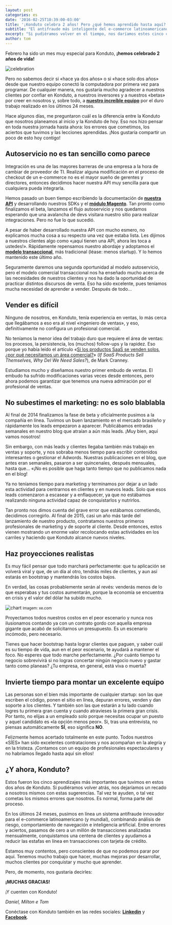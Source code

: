 ```yaml
---
layout: post
categories: es
date: '2016-02-25T10:39:00-03:00'
title: '¡Konduto celebra 2 años! Pero ¿qué hemos aprendido hasta aquí?'
subtitle: "El antifraude más inteligente del e-commerce latinoamericano conmemora dos años de vida"
excerpt: "Si pudiéramos volver en el tiempo, nos daríamos estes cinco consejos"
author: tom
---
```


Febrero ha sido un mes muy especial para Konduto, **¡hemos celebrado 2 años de vida!**

![celebration](/images/160225-celebrate.gif)

Pero no sabemos decir si «hace ya dos años» o si «hace solo dos años» desde que nuestro equipo conectó la computadora por primera vez para programar. De cualquier manera, nos gustaría mucho agradecer a nuestros clientes por confiar en Konduto, a nuestros inversores y a nuestros «betas» por creer en nosotros y, sobre todo, a **[nuestro increíble equipo](https://www.konduto.com/es/about/?utm_source=konduto&utm_medium=blog-es&utm_campaign=conteudo-2a)** por el duro trabajo realizado en los últimos 24 meses.

Hace algunos días, me preguntaron cuál es la diferencia entre la Konduto que nosotros planeamos al inicio y la Konduto de hoy. Eso nos hizo pensar en toda nuestra jornada hasta ahora: los errores que cometimos, los aciertos que tuvimos y las lecciones aprendidas. ¡Nos gustaría compartir un poco de esto hoy contigo!

## Autoservicio no es tan sencillo como parece

Integración es una de las mayores barreras de una empresa a la hora de cambiar de proveedor de TI. Realizar alguna modificación en el proceso de checkout de un e-commerce no es el mayor sueño de gerentes y directores, entonces decidimos hacer nuestra API muy sencilla para que cualquiera pueda integrarla.

Hemos pasado un buen tiempo escribiendo la documentación de **[nuestra API](http://docs.konduto.com/?utm_source=konduto&utm_medium=blog-es&utm_campaign=conteudo-2a)** y desarrollando nuestros SDKs y el **[módulo Magento](https://www.magentocommerce.com/magento-connect/konduto-fraud-detection-service.html)**. Tan pronto como finalizamos el beta, lanzamos el flujo autoservicio y nos quedamos esperando que una avalancha de devs visitara nuestro sitio para realizar integraciones. Pero no fue lo que sucedió.

A pesar de haber desarrollado nuestra API con mucho esmero, no explicamos mucha cosa a su respecto una vez que estaba lista. Les dijimos a nuestros clientes algo como «¡aquí tienen una API, ahora les toca a ustedes!». Rápidamente repensamos nuestro abordaje y adoptamos el **[modelo transaccional](http://chaotic-flow.com/saas-startup-strategy-three-saas-sales-models/)**, más tradicional (léase: menos startup). Y lo hemos mantenido este último año.

Seguramente daremos una segunda oportunidad al modelo autoservicio, pero el modelo comercial transaccional nos ha enseñado mucho acerca de las necesidades de nuestros clientes y nos ha dado la oportunidad de practicar distintos discursos de venta. Eso ha sido excelente, pues teníamos mucha necesidad de aprender a vender. Después de todo…

## Vender es difícil

Ninguno de nosotros, en Konduto, tenía experiencia en ventas, lo más cerca que llegábamos a eso era al nivel «ingeniero de ventas», y eso, definitivamente no configura un profesional comercial.

No teníamos la menor idea del trabajo duro que requiere el área de ventas: los procesos, la persistencia, los (muchos) follow-ups y la rapidez. Eso porque yo había leído el artículo «[Si los productos SaaS se venden solos, ¿por qué necesitamos un área comercial?](http://a16z.com/2014/05/30/selling-saas-products-dont-sell-themselves/)» (*If SaaS Products Sell Themselves, Why Del We Need Sales?*), de Mark Cranney.

Estudiamos mucho y diseñamos nuestro primer embudo de ventas. El embudo ha sufrido modificaciones varias veces desde entonces, pero ahora podemos garantizar que tenemos una nueva admiración por el profesional de ventas.

## No subestimes el marketing: no es solo blablabla

Al final de 2014 finalizamos la fase de beta y oficialmente pusimos a la compañía en línea. Tuvimos un buen lanzamiento en el mercado brasileño y rápidamente los leads empezaron a aparecer. Publicábamos entradas semanales en nuestro blog que atraían a aún más leads. ¡Muy bien, aquí vamos nosotros!

Sin embargo, con más leads y clientes llegaba también más trabajo en ventas y soporte, y nos sobraba menos tiempo para escribir contenidos interesantes o gestionar el Adwords. Nuestras publicaciones en el blog, que antes eran semanales, pasaron a ser quincenales, después mensuales, hasta que… «¡No es posible que haga tanto tiempo que no publicamos nada en el blog!

Ya no teníamos tiempo para marketing y terminamos por dejar a un lado esta actividad para centrarnos en clientes y en nuevos leads. Solo que esos leads comenzaron a escasear y a enflaquecer, ya que no estábamos realizando ninguna actividad capaz de conquistarlos y nutrirlos.

Tan pronto nos dimos cuenta del grave error que estábamos cometiendo, decidimos corregirlo. Al final de 2015, casi un año más tarde del lanzamiento de nuestro producto, contratamos nuestros primeros profesionales de marketing y de soporte al cliente. Desde entonces, estos vienen mostrando un enorme valor recolocando estas actividades en los carriles y haciendo que Konduto alcance nuevos niveles.

## Haz proyecciones realistas

Es muy fácil pensar que todo marchará perfectamente: que tu aplicación se volverá viral y que, de un día al otro, tendrás miles de clientes, y aun así estarás en bootstrap y mantendrás los costos bajos.

En verdad, las cosas probablemente serán al revés: venderás menos de lo que esperabas y tus costos aumentarán, porque la economía se encuentra en crisis y el valor del dólar ha subido mucho.

![chart](/images/160225-brl-usd-chart.PNG)
<small>Imagem: xe.com</small>

Proyectamos todos nuestros costos en el peor escenario y nunca nos ilusionamos contando ya con un contrato gordo con aquella empresa gigante que acabó de solicitarnos un presupuesto. Es un escenario incómodo, pero necesario.

Tienes que hacer bootstrap hasta lograr clientes que paguen, y saber cuál es su tiempo de vida, aun en el peor escenario, te ayudará a mantener el foco. No esperes que todo marche perfectamente. ¿Por cuánto tiempo tu negocio sobrevivirá si no logras concertar ningún negocio nuevo y gastar tanto como planeas? ¿Tu empresa, en general, está viva o muerta?

## Invierte tiempo para montar un excelente equipo

Las personas son el bien más importante de cualquier startup: son las que escriben el código, ponen el sitio en línea, depuran errores, venden y dan soporte a los clientes. Y también son las que estarán a tu lado cuando logres tu primera gran cuenta y cuando atravieses la primera gran crisis. Por tanto, no elijas a un empleado solo porque necesitas ocupar un puesto y aquel candidato es «la opción menos peor». Si, tras una entrevista, no piensas automáticamente **SÍ**, eso significa **NO**.

Felizmente hemos acertado totalmente en este punto. Todos nuestros «SÍES» han sido excelentes contrataciones y nos acompañan en la alegría y en la tristeza. ¡Contamos con un equipo de profesionales espectaculares y no habríamos llegado hasta aquí sin ellos! 

## ¿Y ahora, Konduto?

Estos fueron los cinco aprendizajes más importantes que tuvimos en estos dos años de Konduto. Si pudiéramos volver atrás, nos dejaríamos un recado a nosotros mismos con estas sugerencias. Tal vez te ayuden, o tal vez cometas los mismos errores que nosotros. Es normal, forma parte del proceso.

En los últimos 24 meses, pusimos en línea un sistema antifraude innovador para el e-commerce latinoamericano (y mundial), combinando análisis de riesgo, comportamiento de navegación e inteligencia artificial. Entre errores y aciertos, pasamos de cero a un millón de transacciones analizadas mensualmente, conquistamos una centena de clientes y ayudamos a reducir las estafas en línea en transacciones con tarjeta de crédito.

Estamos muy contentos, pero conscientes de que no podemos parar por aquí. Tenemos mucho trabajo que hacer, muchas mejoras por desarrollar, muchos clientes por conquistar y mucho que aprender.

Pero, de momento, nos gustaría decirles:

**¡MUCHAS GRACIAS!**

¡Y cuenten con Konduto!

*Daniel, Milton e Tom*

Conéctase con Konduto también en las redes sociales: **[Linkedin](https://www.linkedin.com/company/konduto?trk=company_logo)** y **[Facebook](https://www.facebook.com/konduto?fref=ts)**.
